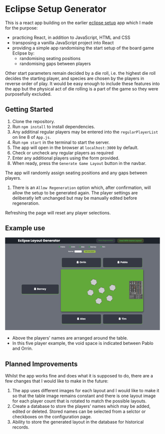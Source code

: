 # Eclipse Setup Generator

This is a react app building on the earlier [eclipse setup](https://github.com/pablisch/eclipse-game-setup) app which I made for the purpose: 
* practicing React, in addition to JavaScript, HTML and CSS
* transposing a vanilla JavaScript project into React
* providing a simple app randomising the start setup of the board game Eclipse by:
  * randomising seating positions
  * randomising gaps between players

Other start parameters remain decided by a die roll, i.e. the highest die roll decides the starting player, and species are chosen by the players in reverse order of play.
It would be easy enough to include these features into the app but the physical act of die rolling is a part of the game so they were purposefully excluded.

## Getting Started

1. Clone the repository.
2. Run `npm install` to install dependencies.
3. Any additinal regular players may be entered into the `regularPlayerList` on line 8 of `App.js`.
4. Run `npm start` in the terminal to start the server.
5. The app will open in the browser at `localhost:3000` by default.
6. Check or uncheck any regular players as required
7. Enter any additional players using the form provided.
8. When ready, press the `Generate Game Layout` button in the navbar.

The app will randomly assign seating positions and any gaps between players.

1. There is an `Allow Regeneration` option which, after confirmation, will allow the setup to be generated again. The player settings are deliberatly left unchanged but may be manually edited before regeneration.

Refreshing the page will reset any player selections.


## Example use

![Example use](public/images/example-use-2.png)

* Above the players' names are arranged around the table.
* In this five player example, the void space is indicated between Pablo and Orrin.

## Planned Improvements

Whilst the app works fine and does what it is supposed to do, there are a few changes that I would like to make in the future:
1. The app uses different images for each layout and I would like to make it so that the table image remains constant and there is one layout image for each player count that is rotated to match the possible layouts.
2. Create a database to store the players' names which may be added, edited or deleted. Stored names can be selected from a selctor or checkboxes on the configuration page.
3. Ability to store the generated layout in the database for historical records.

